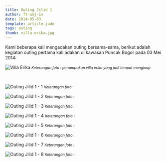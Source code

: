 ```yaml
---
title: Outing Jilid 1
author: ft-umj-iv
date: 2014-05-03
template: article.jade
tags: outing
thumb: villa-erika.jpg
---
```


Kami beberapa kali mengadakan outing bersama-sama, berikut adalah kegiatan outing pertama kali adakan di kawasan Puncak Bogor pada 03 Mei 2014:


![Villa Erika](/story/assets/img/villa-erika.jpg)
<small>_Keterangan foto : penampakan villa erika yang jadi tempat menginap_</small>

<br/>
<span class="more"></span>


![Outing Jilid 1 - 1](/story/assets/img/outing-1-1.JPG)
<small>_Keterangan foto :_</small>

![Outing Jilid 1 - 2](/story/assets/img/outing-1-2.JPG)
<small>_Keterangan foto :_</small>

![Outing Jilid 1 - 3](/story/assets/img/outing-1-3.JPG)
<small>_Keterangan foto :_</small>

![Outing Jilid 1 - 4](/story/assets/img/outing-1-4.JPG)
<small>_Keterangan foto :_</small>

![Outing Jilid 1 - 5](/story/assets/img/outing-1-5.JPG)
<small>_Keterangan foto :_</small>

![Outing Jilid 1 - 6](/story/assets/img/outing-1-6.JPG)
<small>_Keterangan foto :_</small>

![Outing Jilid 1 - 7](/story/assets/img/outing-1-7.JPG)
<small>_Keterangan foto :_</small>

![Outing Jilid 1 - 8](/story/assets/img/outing-1-8.JPG)
<small>_Keterangan foto :_</small>